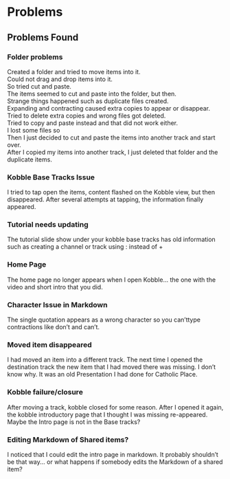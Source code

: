 # Problems
## Problems Found

### Folder problems
Created a folder and tried to move items into it.  
Could not drag and drop items into it.  
So tried cut and paste.  
The items seemed to cut and paste into the folder, but then.  
Strange things happened such as duplicate files created.  
Expanding and contracting caused extra copies to appear or disappear.  
Tried to delete extra copies and wrong files got deleted.  
Tried to copy and paste instead and that did not work either.  
I lost some files so    
Then I just decided to cut and paste the items into another track and start over.  
After I copied my items into another track, I just deleted that folder and the   duplicate items.  

### Kobble Base Tracks Issue
I tried to tap open the items, content flashed on the Kobble view, but then disappeared. After several attempts at tapping, the information finally appeared.

### Tutorial needs updating
The tutorial slide show under your kobble base tracks has old information such as creating a channel or track using : instead of +

### Home Page
The home page no longer appears when I open Kobble... the one with the video and short intro that you did.

### Character Issue in Markdown
The single quotation appears as a wrong character so you can’ttype contractions like don’t and can’t.

### Moved item disappeared
I had moved an item into a different track. The next time I opened the destination track the new item that I had moved there was missing. I don’t know why. It was an old Presentation I had done for Catholic Place.

### Kobble failure/closure
After moving a track, kobble closed for some reason. After I opened it again, the kobble introductory page that I thought I was missing re-appeared. Maybe the Intro page is not in the Base tracks?

### Editing Markdown of Shared items?
I noticed that I could edit the intro page in markdown. It probably shouldn’t be that way... or what happens if somebody edits the Markdown of a shared item?
